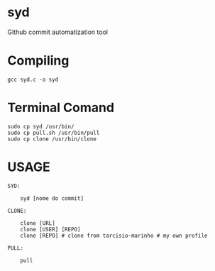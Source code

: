 # syd
Github commit automatization tool

# Compiling 

    gcc syd.c -o syd
    
# Terminal Comand

    sudo cp syd /usr/bin/
    sudo cp pull.sh /usr/bin/pull
    sudo cp clone /usr/bin/clone

# USAGE

    SYD:
        
        syd [nome do commit]
    
    CLONE:
        
        clone [URL]
        clone [USER] [REPO]
        clone [REPO] # clone from tarcisio-marinho # my own profile

    PULL:

        pull